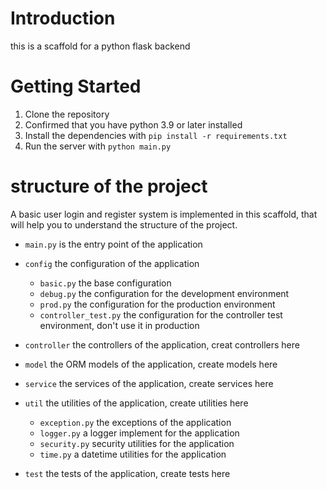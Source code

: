 # Introduction

this is a scaffold for a python flask backend

# Getting Started

1. Clone the repository
2. Confirmed that you have python 3.9 or later installed
3. Install the dependencies with `pip install -r requirements.txt`
4. Run the server with `python main.py`

# structure of the project

A basic user login and register system is implemented in this scaffold, that will help you to understand the structure of the project.

- `main.py` is the entry point of the application
- `config` the configuration of the application
    - `basic.py` the base configuration
    - `debug.py` the configuration for the development environment
    - `prod.py` the configuration for the production environment
    - `controller_test.py` the configuration for the controller test environment, don't use it in production

- `controller` the controllers of the application, creat controllers here

- `model` the ORM models of the application, create models here

- `service` the services of the application, create services here

- `util` the utilities of the application, create utilities here
    - `exception.py` the exceptions of the application
    - `logger.py` a logger implement for the application
    - `security.py` security utilities for the application
    - `time.py` a datetime utilities for the application

- `test` the tests of the application, create tests here